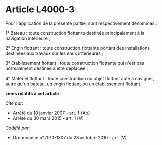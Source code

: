 # Article L4000-3

Pour l'application de la présente partie, sont respectivement dénommés :

1° Bateau : toute construction flottante destinée principalement à la navigation intérieure ;

2° Engin flottant : toute construction flottante portant des installations destinées aux travaux sur les eaux intérieures ;

3° Etablissement flottant : toute construction flottante qui n'est pas normalement destinée à être déplacée ;

4° Matériel flottant : toute construction ou objet flottant apte à naviguer, autre qu'un bateau, un engin flottant ou un
établissement flottant.

**Liens relatifs à cet article**

_Cité par_:

  - Arrêté du 10 janvier 2007 - art. 1 (Ab)
  - Arrêté du 30 mars 2015 - art. 1 (V)

_Codifié par_:

  - Ordonnance n°2010-1307 du 28 octobre 2010 - art. (V)
